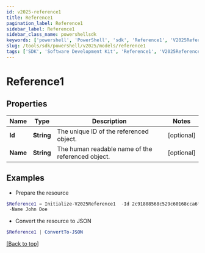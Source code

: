 ```yaml
---
id: v2025-reference1
title: Reference1
pagination_label: Reference1
sidebar_label: Reference1
sidebar_class_name: powershellsdk
keywords: ['powershell', 'PowerShell', 'sdk', 'Reference1', 'V2025Reference1']
slug: /tools/sdk/powershell/v2025/models/reference1
tags: ['SDK', 'Software Development Kit', 'Reference1', 'V2025Reference1']
---
```


# Reference1

## Properties

| Name | Type | Description | Notes |
| --- | --- | --- | --- |
| **Id** | **String** | The unique ID of the referenced object. | [optional] |
| **Name** | **String** | The human readable name of the referenced object. | [optional] |

## Examples

- Prepare the resource

```powershell
$Reference1 = Initialize-V2025Reference1  -Id 2c91808568c529c60168cca6f90c1313 `
 -Name John Doe
```

- Convert the resource to JSON

```powershell
$Reference1 | ConvertTo-JSON
```

[[Back to top]](#)

